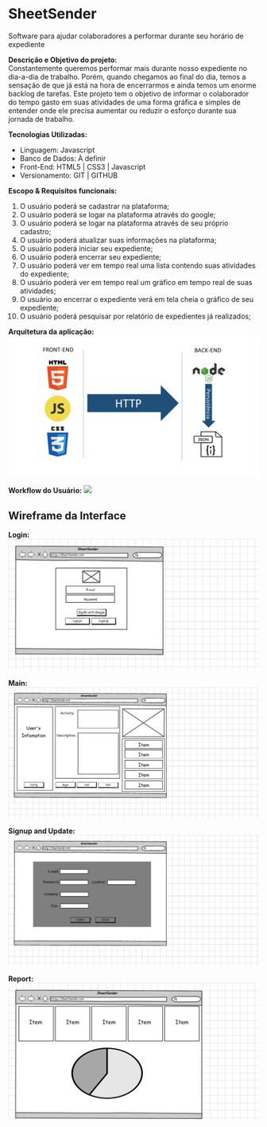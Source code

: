# SheetSender
Software para ajudar colaboradores a performar durante seu horário de expediente

**Descrição e Objetivo do projeto:**<br>
Constantemente queremos performar mais durante nosso expediente no dia-a-dia de trabalho. Porém, quando chegamos ao final do dia, temos a sensação de que já está na hora de encerrarmos e ainda temos um enorme backlog de tarefas. Este projeto tem o objetivo de informar o colaborador do tempo gasto em suas atividades de uma forma gráfica e simples de entender onde ele precisa aumentar ou reduzir o esforço durante sua jornada de trabalho.

**Tecnologias Utilizadas:**
* Linguagem: Javascript
* Banco de Dados: À definir
* Front-End: HTML5 | CSS3 | Javascript 
* Versionamento: GIT | GITHUB

**Escopo & Requisitos funcionais:**
1. O usuário poderá se cadastrar na plataforma;
2. O usuário poderá se logar na plataforma através do google;
3. O usuário poderá se logar na plataforma através de seu próprio cadastro;
4. O usuário poderá atualizar suas informações na plataforma;
5. O usuário poderá iniciar seu expediente;
6. O usuário poderá encerrar seu expediente;
7. O usuário poderá ver em tempo real uma lista contendo suas atividades do expediente;
8. O usuário poderá ver em tempo real um gráfico em tempo real de suas atividades;
9. O usuário ao encerrar o expediente verá em tela cheia o gráfico de seu expediente;
10. O usuário poderá pesquisar por relatório de expedientes já realizados;

**Arquitetura da aplicação:**
<img src="https://github.com/AlmeidaIgorCarlos/SheetSender/blob/master/docs/SheetSender%20-%20Arquitetura.PNG" alt="Imagem da arquitetura da aplicação" />
<br>

**Workflow do Usuário:**
<img src="https://github.com/AlmeidaIgorCarlos/SheetSender/blob/master/docs/Workflow%20do%20Usu%C3%A1rio.png" />
<br>

<h2>Wireframe da Interface</h2>
  
**Login:**
<img src="https://github.com/AlmeidaIgorCarlos/SheetSender/blob/master/docs/Login.png" />
<br> 

**Main:**
<img src="https://github.com/AlmeidaIgorCarlos/SheetSender/blob/master/docs/Main.png" />
<br>

**Signup and Update:**
<img src="https://github.com/AlmeidaIgorCarlos/SheetSender/blob/master/docs/Signup%20and%20Update.png" />
<br>

**Report:**
<img src="https://github.com/AlmeidaIgorCarlos/SheetSender/blob/master/docs/Report.png" />
<br>
